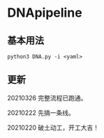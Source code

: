 # DNApipeline



## 基本用法

```
python3 DNA.py -i <yaml>
```


## 更新
20210326 完整流程已跑通。

20210222 先搞一条线。

20210220 破土动工，开工大吉！